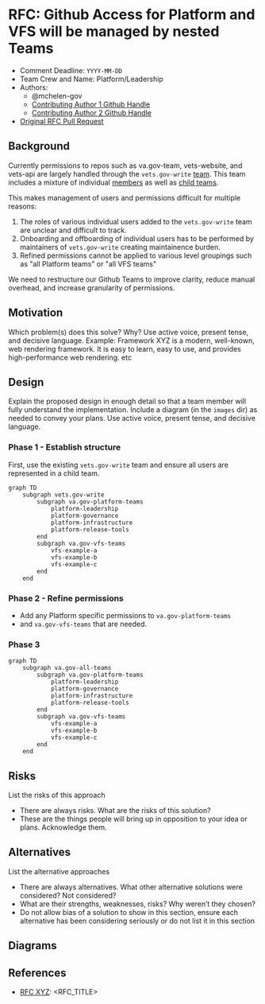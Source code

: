 # RFC: Github Access for Platform and VFS will be managed by nested Teams

<!--
The title is what you want comments on. Use the active voice in a future tense.
Example:
    - The website will be built using the XZY framework
-->

* Comment Deadline: `YYYY-MM-DD`
* Team Crew and Name: Platform/Leadership
* Authors:
  * @mchelen-gov
  * [Contributing Author 1 Github Handle](https://github.com/ContributingAuthor1Handle)
  * [Contributing Author 2 Github Handle](https://github.com/ContributingAuthor2Handle)
* [Original RFC Pull Request](https://github.com/department-of-veterans-affairs/va.gov-platform-arch/pull/-1)

## Background


Currently permissions to repos such as va.gov-team, vets-website, and vets-api are largely handled through the `vets.gov-write` [team](https://github.com/orgs/department-of-veterans-affairs/teams/vets-gov-write). This team includes a mixture of individual [members](https://github.com/orgs/department-of-veterans-affairs/teams/vets-gov-write/members) as well as [child teams](https://github.com/orgs/department-of-veterans-affairs/teams/vets-gov-write/teams).

This makes management of users and permissions difficult for multiple reasons:
1. The roles of various individual users added to the `vets.gov-write` team are unclear and difficult to track.
1. Onboarding and offboarding of individual users has to be performed by maintainers of `vets.gov-write` creating maintainence burden.
1. Refined permissions cannot be applied to various level groupings such as "all Platform teams" or "all VFS teams"

We need to restructure our Github Teams to improve clarity, reduce manual overhead, and increase granularity of permissions.


## Motivation

Which problem(s) does this solve? Why? Use active voice, present tense, and decisive language.
Example: Framework XYZ is a modern, well-known, web rendering framework. It is easy to learn, easy to use, and provides high-performance web rendering. etc

## Design

Explain the proposed design in enough detail so that a team member will fully understand the implementation. Include a diagram (in the `images` dir) as needed to convey your plans. Use active voice, present tense, and decisive language.

### Phase 1 - Establish structure

First, use the existing `vets.gov-write` team and ensure all users are represented in a child team.

```mermaid
graph TD
    subgraph vets.gov-write
        subgraph va.gov-platform-teams
            platform-leadership
            platform-governance
            platform-infrastructure
            platform-release-tools
        end
        subgraph va.gov-vfs-teams
            vfs-example-a
            vfs-example-b
            vfs-example-c
        end
    end
```

### Phase 2 - Refine permissions

- Add any Platform specific permissions to `va.gov-platform-teams`
- and `va.gov-vfs-teams` that are needed.


### Phase 3
```mermaid
graph TD
    subgraph va.gov-all-teams
        subgraph va.gov-platform-teams
            platform-leadership
            platform-governance
            platform-infrastructure
            platform-release-tools
        end
        subgraph va.gov-vfs-teams
            vfs-example-a
            vfs-example-b
            vfs-example-c
        end
    end
```





## Risks

List the risks of this approach

* There are always risks. What are the risks of this solution?
* These are the things people will bring up in opposition to your idea or plans. Acknowledge them.

## Alternatives

List the alternative approaches

* There are always alternatives. What other alternative solutions were considered? Not considered?
* What are their strengths, weaknesses, risks? Why weren’t they chosen?
* Do not allow bias of a solution to show in this section, ensure each alternative has been considering seriously or do not list it in this section

## Diagrams



## References

<!--
This section /may/ be eliminated if it is not applicable.
When linking to other documents in this repository, ensure to link to their state at a particular commit (hence the usage of .../blob/<FULL_COMMIT_HASH>/...) as opposed to their current state (i.e. 'currently in main').
-->

* [RFC XYZ](https://github.com/department-of-veterans-affairs/va.gov-platform-arch/blob/<FULL_COMMIT_HASH>/rfc/<FILENAME>.md): <RFC_TITLE>


